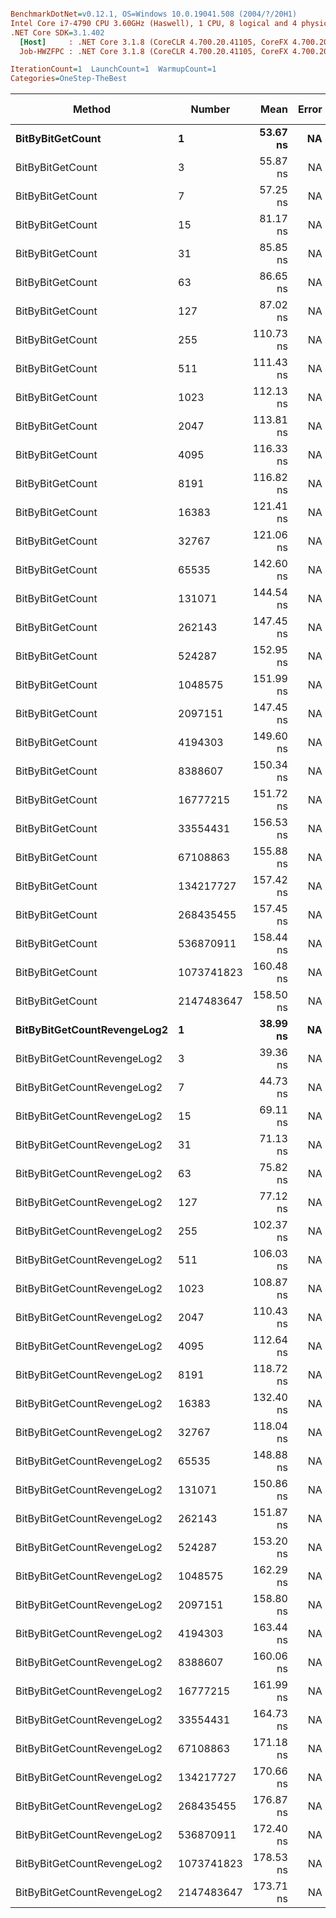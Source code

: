 ``` ini

BenchmarkDotNet=v0.12.1, OS=Windows 10.0.19041.508 (2004/?/20H1)
Intel Core i7-4790 CPU 3.60GHz (Haswell), 1 CPU, 8 logical and 4 physical cores
.NET Core SDK=3.1.402
  [Host]     : .NET Core 3.1.8 (CoreCLR 4.700.20.41105, CoreFX 4.700.20.41903), X64 RyuJIT
  Job-HWZFPC : .NET Core 3.1.8 (CoreCLR 4.700.20.41105, CoreFX 4.700.20.41903), X64 RyuJIT

IterationCount=1  LaunchCount=1  WarmupCount=1  
Categories=OneStep-TheBest  

```
|                      Method |     Number |      Mean | Error | Rank |  Gen 0 | Gen 1 | Gen 2 | Allocated |
|---------------------------- |----------- |----------:|------:|-----:|-------:|------:|------:|----------:|
|            **BitByBitGetCount** |          **1** |  **53.67 ns** |    **NA** |    **3** | **0.0153** |     **-** |     **-** |      **64 B** |
|            BitByBitGetCount |          3 |  55.87 ns |    NA |    4 | 0.0153 |     - |     - |      64 B |
|            BitByBitGetCount |          7 |  57.25 ns |    NA |    5 | 0.0153 |     - |     - |      64 B |
|            BitByBitGetCount |         15 |  81.17 ns |    NA |   10 | 0.0229 |     - |     - |      96 B |
|            BitByBitGetCount |         31 |  85.85 ns |    NA |   11 | 0.0229 |     - |     - |      96 B |
|            BitByBitGetCount |         63 |  86.65 ns |    NA |   11 | 0.0229 |     - |     - |      96 B |
|            BitByBitGetCount |        127 |  87.02 ns |    NA |   11 | 0.0229 |     - |     - |      96 B |
|            BitByBitGetCount |        255 | 110.73 ns |    NA |   15 | 0.0324 |     - |     - |     136 B |
|            BitByBitGetCount |        511 | 111.43 ns |    NA |   15 | 0.0324 |     - |     - |     136 B |
|            BitByBitGetCount |       1023 | 112.13 ns |    NA |   15 | 0.0324 |     - |     - |     136 B |
|            BitByBitGetCount |       2047 | 113.81 ns |    NA |   16 | 0.0324 |     - |     - |     136 B |
|            BitByBitGetCount |       4095 | 116.33 ns |    NA |   17 | 0.0324 |     - |     - |     136 B |
|            BitByBitGetCount |       8191 | 116.82 ns |    NA |   17 | 0.0324 |     - |     - |     136 B |
|            BitByBitGetCount |      16383 | 121.41 ns |    NA |   19 | 0.0324 |     - |     - |     136 B |
|            BitByBitGetCount |      32767 | 121.06 ns |    NA |   19 | 0.0324 |     - |     - |     136 B |
|            BitByBitGetCount |      65535 | 142.60 ns |    NA |   21 | 0.0458 |     - |     - |     192 B |
|            BitByBitGetCount |     131071 | 144.54 ns |    NA |   22 | 0.0458 |     - |     - |     192 B |
|            BitByBitGetCount |     262143 | 147.45 ns |    NA |   23 | 0.0458 |     - |     - |     192 B |
|            BitByBitGetCount |     524287 | 152.95 ns |    NA |   23 | 0.0458 |     - |     - |     192 B |
|            BitByBitGetCount |    1048575 | 151.99 ns |    NA |   23 | 0.0458 |     - |     - |     192 B |
|            BitByBitGetCount |    2097151 | 147.45 ns |    NA |   23 | 0.0458 |     - |     - |     192 B |
|            BitByBitGetCount |    4194303 | 149.60 ns |    NA |   23 | 0.0458 |     - |     - |     192 B |
|            BitByBitGetCount |    8388607 | 150.34 ns |    NA |   23 | 0.0458 |     - |     - |     192 B |
|            BitByBitGetCount |   16777215 | 151.72 ns |    NA |   23 | 0.0458 |     - |     - |     192 B |
|            BitByBitGetCount |   33554431 | 156.53 ns |    NA |   24 | 0.0458 |     - |     - |     192 B |
|            BitByBitGetCount |   67108863 | 155.88 ns |    NA |   24 | 0.0458 |     - |     - |     192 B |
|            BitByBitGetCount |  134217727 | 157.42 ns |    NA |   24 | 0.0458 |     - |     - |     192 B |
|            BitByBitGetCount |  268435455 | 157.45 ns |    NA |   24 | 0.0458 |     - |     - |     192 B |
|            BitByBitGetCount |  536870911 | 158.44 ns |    NA |   24 | 0.0458 |     - |     - |     192 B |
|            BitByBitGetCount | 1073741823 | 160.48 ns |    NA |   24 | 0.0458 |     - |     - |     192 B |
|            BitByBitGetCount | 2147483647 | 158.50 ns |    NA |   24 | 0.0458 |     - |     - |     192 B |
| **BitByBitGetCountRevengeLog2** |          **1** |  **38.99 ns** |    **NA** |    **1** | **0.0153** |     **-** |     **-** |      **64 B** |
| BitByBitGetCountRevengeLog2 |          3 |  39.36 ns |    NA |    1 | 0.0153 |     - |     - |      64 B |
| BitByBitGetCountRevengeLog2 |          7 |  44.73 ns |    NA |    2 | 0.0153 |     - |     - |      64 B |
| BitByBitGetCountRevengeLog2 |         15 |  69.11 ns |    NA |    6 | 0.0229 |     - |     - |      96 B |
| BitByBitGetCountRevengeLog2 |         31 |  71.13 ns |    NA |    7 | 0.0229 |     - |     - |      96 B |
| BitByBitGetCountRevengeLog2 |         63 |  75.82 ns |    NA |    8 | 0.0229 |     - |     - |      96 B |
| BitByBitGetCountRevengeLog2 |        127 |  77.12 ns |    NA |    9 | 0.0229 |     - |     - |      96 B |
| BitByBitGetCountRevengeLog2 |        255 | 102.37 ns |    NA |   12 | 0.0324 |     - |     - |     136 B |
| BitByBitGetCountRevengeLog2 |        511 | 106.03 ns |    NA |   13 | 0.0324 |     - |     - |     136 B |
| BitByBitGetCountRevengeLog2 |       1023 | 108.87 ns |    NA |   14 | 0.0324 |     - |     - |     136 B |
| BitByBitGetCountRevengeLog2 |       2047 | 110.43 ns |    NA |   15 | 0.0324 |     - |     - |     136 B |
| BitByBitGetCountRevengeLog2 |       4095 | 112.64 ns |    NA |   15 | 0.0324 |     - |     - |     136 B |
| BitByBitGetCountRevengeLog2 |       8191 | 118.72 ns |    NA |   18 | 0.0324 |     - |     - |     136 B |
| BitByBitGetCountRevengeLog2 |      16383 | 132.40 ns |    NA |   20 | 0.0324 |     - |     - |     136 B |
| BitByBitGetCountRevengeLog2 |      32767 | 118.04 ns |    NA |   18 | 0.0324 |     - |     - |     136 B |
| BitByBitGetCountRevengeLog2 |      65535 | 148.88 ns |    NA |   23 | 0.0458 |     - |     - |     192 B |
| BitByBitGetCountRevengeLog2 |     131071 | 150.86 ns |    NA |   23 | 0.0458 |     - |     - |     192 B |
| BitByBitGetCountRevengeLog2 |     262143 | 151.87 ns |    NA |   23 | 0.0458 |     - |     - |     192 B |
| BitByBitGetCountRevengeLog2 |     524287 | 153.20 ns |    NA |   23 | 0.0458 |     - |     - |     192 B |
| BitByBitGetCountRevengeLog2 |    1048575 | 162.29 ns |    NA |   24 | 0.0458 |     - |     - |     192 B |
| BitByBitGetCountRevengeLog2 |    2097151 | 158.80 ns |    NA |   24 | 0.0458 |     - |     - |     192 B |
| BitByBitGetCountRevengeLog2 |    4194303 | 163.44 ns |    NA |   24 | 0.0458 |     - |     - |     192 B |
| BitByBitGetCountRevengeLog2 |    8388607 | 160.06 ns |    NA |   24 | 0.0458 |     - |     - |     192 B |
| BitByBitGetCountRevengeLog2 |   16777215 | 161.99 ns |    NA |   24 | 0.0458 |     - |     - |     192 B |
| BitByBitGetCountRevengeLog2 |   33554431 | 164.73 ns |    NA |   24 | 0.0458 |     - |     - |     192 B |
| BitByBitGetCountRevengeLog2 |   67108863 | 171.18 ns |    NA |   25 | 0.0458 |     - |     - |     192 B |
| BitByBitGetCountRevengeLog2 |  134217727 | 170.66 ns |    NA |   25 | 0.0458 |     - |     - |     192 B |
| BitByBitGetCountRevengeLog2 |  268435455 | 176.87 ns |    NA |   26 | 0.0458 |     - |     - |     192 B |
| BitByBitGetCountRevengeLog2 |  536870911 | 172.40 ns |    NA |   25 | 0.0458 |     - |     - |     192 B |
| BitByBitGetCountRevengeLog2 | 1073741823 | 178.53 ns |    NA |   26 | 0.0458 |     - |     - |     192 B |
| BitByBitGetCountRevengeLog2 | 2147483647 | 173.71 ns |    NA |   25 | 0.0458 |     - |     - |     192 B |
